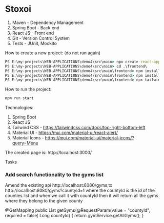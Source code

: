 # Stoxoi

1) Maven - Dependency Management
2) Spring Boot - Back end
3) React JS - Front end
4) Git - Version Control System
5) Tests - JUnit, Mockito

How to create a new project:
(do not run again)
```cmd
PS E:\my-projects\WEB-APPLICATIONS\demo4\src\main> npx create-react-app frontend
PS E:\my-projects\WEB-APPLICATIONS\demo4\src\main> cd .\frontend\
PS E:\my-projects\WEB-APPLICATIONS\demo4\src\main\frontend> npm install -D tailwindcss
PS E:\my-projects\WEB-APPLICATIONS\demo4\src\main\frontend> npm install --save react-cookie@4.1.1 react-router-dom@5.3.0 @mui/material @emotion/react @emotion/styled
PS E:\my-projects\WEB-APPLICATIONS\demo4\src\main\frontend> npx tailwindcss init
```

How to run the project:
```cmd
npm run start
``` 

Technologies:
1) Spring Boot
2) React JS
3) Tailwind CSS - https://tailwindcss.com/docs/top-right-bottom-left
4) Material UI - https://mui.com/material-ui/react-alert/
5) Material Icons - https://mui.com/material-ui/material-icons/?query=Menu

The created page is: http://localhost:3000/

Tasks
### Add search functionality to the gyms list

Amend the existing api http://localhost:8080/gyms
to http://localhost:8080/gyms?countyId=1
where the countyId is the id of the counties list and when we call it with countyId
then it will return all the gyms where they belong to the given county

@GetMapping
public List<Gym> getGyms(@RequestParam(value = "countyId", required = false) Long countyId) {
    return gymService.getAllGyms();
}
